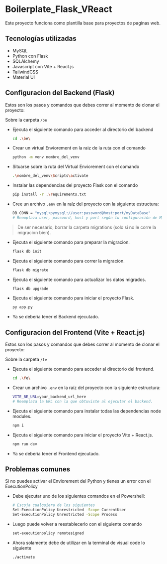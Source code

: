 # Boilerplate_Flask_VReact

Este proyecto funciona como plantilla base para proyectos de paginas web.

## Tecnologías utilizadas

- MySQL
- Python con Flask
- SQLAlchemy
- Javascript con Vite + React.js
- TailwindCSS
- Material UI

## Configuracion del Backend (Flask)

Estos son los pasos y comandos que debes correr al momento de clonar el proyecto:

Sobre la carpeta `/be`
- Ejecuta el siguiente comando para acceder al directorio del backend
    ```sh
    cd .\be\
    ```
- Crear un virtual Enviorement en la raiz de la ruta con el comando
    ```sh
    python -m venv nombre_del_venv
    ```
- Situarse sobre la ruta del Virtual Enviorement con el comando
    ```sh
    .\nombre_del_venv\Scripts\activate
    ```
- Instalar las dependencias del proyecto Flask con el comando
    ```sh
    pip install -r .\requirements.txt
    ```
- Cree un archivo `.env` en la raíz del proyecto con la siguiente estructura:
    ```sh
    DB_CONN = "mysql+pymysql://user:password@host:port/myDataBase"
    # Reemplaza user, password, host y port según tu configuración de MySQL.
    ```
> De ser necesario, borrar la carpeta migrations (solo si no le corre la migracion bien).
- Ejecuta el siguiente comando para preparar la migracion.
    ```sh
    flask db init
    ```
- Ejecuta el siguiente comando para correr la migracion.
    ```sh
    flask db migrate
    ```
- Ejecuta el siguiente comando para actualizar los datos migrados.
    ```sh
    flask db upgrade
    ```
- Ejecuta el siguiente comando para iniciar el proyecto Flask.
    ```sh
    py app.py
    ```
- Ya se debería tener el Backend ejecutado.

## Configuracion del Frontend (Vite + React.js)

Estos son los pasos y comandos que debes correr al momento de clonar el proyecto:

Sobre la carpeta `/fe`
- Ejecuta el siguiente comando para acceder al directorio del frontend.
    ```sh
    cd .\fe\
    ```
- Crear un archivo `.env` en la raíz del proyecto con la siguiente estructura:
    ```sh
    VITE_BE_URL=your_backend_url_here
    # Reemplaza la URL con la que obtuviste al ejecutar el backend.
    ```
- Ejecuta el siguiente comando para instalar todas las dependencias node modules.
    ```sh
    npm i
    ```
- Ejecuta el siguiente comando para iniciar el proyecto Vite + React.js.
    ```sh
    npm run dev
    ```
- Ya se debería tener el Frontend ejecutado.

## Problemas comunes

Si no puedes activar el Enviorement del Python y tienes un error con el ExecutionPolicy
- Debe ejecutar uno de los siguientes comandos en el Powershell:

    ```sh
    # Escoja cualquiera de los siguientes
    Set-ExecutionPolicy Unrestricted -Scope CurrentUser
    Set-ExecutionPolicy Unrestricted -Scope Process
    ```
- Luego puede volver a reestablecerlo con el siguiente comando
    ```sh
    set-executionpolicy remotesigned
    ```
- Ahora solamente debe de utilizar en la terminal de visual code lo siguiente
    ```sh
    ./activate
    ```
